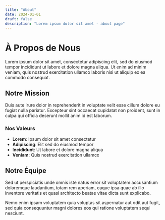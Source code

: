 ```yaml
---
title: "About"
date: 2024-01-01
draft: false
description: "Lorem ipsum dolor sit amet - about page"
---
```


# À Propos de Nous

Lorem ipsum dolor sit amet, consectetur adipiscing elit, sed do eiusmod tempor incididunt ut labore et dolore magna aliqua. Ut enim ad minim veniam, quis nostrud exercitation ullamco laboris nisi ut aliquip ex ea commodo consequat.

## Notre Mission

Duis aute irure dolor in reprehenderit in voluptate velit esse cillum dolore eu fugiat nulla pariatur. Excepteur sint occaecat cupidatat non proident, sunt in culpa qui officia deserunt mollit anim id est laborum.

### Nos Valeurs

- **Lorem**: Ipsum dolor sit amet consectetur
- **Adipiscing**: Elit sed do eiusmod tempor
- **Incididunt**: Ut labore et dolore magna aliqua
- **Veniam**: Quis nostrud exercitation ullamco

## Notre Équipe

Sed ut perspiciatis unde omnis iste natus error sit voluptatem accusantium doloremque laudantium, totam rem aperiam, eaque ipsa quae ab illo inventore veritatis et quasi architecto beatae vitae dicta sunt explicabo.

Nemo enim ipsam voluptatem quia voluptas sit aspernatur aut odit aut fugit, sed quia consequuntur magni dolores eos qui ratione voluptatem sequi nesciunt.